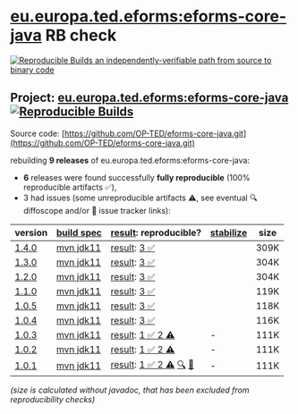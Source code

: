 [eu.europa.ted.eforms:eforms-core-java](https://central.sonatype.com/artifact/eu.europa.ted.eforms/eforms-core-java/versions) RB check
=======

[![Reproducible Builds](https://reproducible-builds.org/images/logos/rb.svg) an independently-verifiable path from source to binary code](https://reproducible-builds.org/)

## Project: [eu.europa.ted.eforms:eforms-core-java](https://central.sonatype.com/artifact/eu.europa.ted.eforms/eforms-core-java/versions) [![Reproducible Builds](https://img.shields.io/endpoint?url=https://raw.githubusercontent.com/jvm-repo-rebuild/reproducible-central/master/content/eu/europa/ted/eforms/eforms-core-java/badge.json)](https://github.com/jvm-repo-rebuild/reproducible-central/blob/master/content/eu/europa/ted/eforms/eforms-core-java/README.md)

Source code: [https://github.com/OP-TED/eforms-core-java.git](https://github.com/OP-TED/eforms-core-java.git)

rebuilding **9 releases** of eu.europa.ted.eforms:eforms-core-java:
- **6** releases were found successfully **fully reproducible** (100% reproducible artifacts :white_check_mark:),
- 3 had issues (some unreproducible artifacts :warning:, see eventual :mag: diffoscope and/or :memo: issue tracker links):

| version | [build spec](/BUILDSPEC.md) | [result](https://reproducible-builds.org/docs/jvm/): reproducible? | [stabilize](https://github.com/google/oss-rebuild/blob/main/cmd/stabilize/README.md) | size |
| -- | --------- | ------ | ------ | -- |
| [1.4.0](https://central.sonatype.com/artifact/eu.europa.ted.eforms/eforms-core-java/1.4.0/pom) | [mvn jdk11](eforms-core-java-1.4.0.buildspec) | [result](eforms-core-java-1.4.0.buildinfo): [3 :white_check_mark: ](eforms-core-java-1.4.0.buildcompare) | | 309K |
| [1.3.0](https://central.sonatype.com/artifact/eu.europa.ted.eforms/eforms-core-java/1.3.0/pom) | [mvn jdk11](eforms-core-java-1.3.0.buildspec) | [result](eforms-core-java-1.3.0.buildinfo): [3 :white_check_mark: ](eforms-core-java-1.3.0.buildcompare) | | 304K |
| [1.2.0](https://central.sonatype.com/artifact/eu.europa.ted.eforms/eforms-core-java/1.2.0/pom) | [mvn jdk11](eforms-core-java-1.2.0.buildspec) | [result](eforms-core-java-1.2.0.buildinfo): [3 :white_check_mark: ](eforms-core-java-1.2.0.buildcompare) | | 304K |
| [1.1.0](https://central.sonatype.com/artifact/eu.europa.ted.eforms/eforms-core-java/1.1.0/pom) | [mvn jdk11](eforms-core-java-1.1.0.buildspec) | [result](eforms-core-java-1.1.0.buildinfo): [3 :white_check_mark: ](eforms-core-java-1.1.0.buildcompare) | | 119K |
| [1.0.5](https://central.sonatype.com/artifact/eu.europa.ted.eforms/eforms-core-java/1.0.5/pom) | [mvn jdk11](eforms-core-java-1.0.5.buildspec) | [result](eforms-core-java-1.0.5.buildinfo): [3 :white_check_mark: ](eforms-core-java-1.0.5.buildcompare) | | 118K |
| [1.0.4](https://central.sonatype.com/artifact/eu.europa.ted.eforms/eforms-core-java/1.0.4/pom) | [mvn jdk11](eforms-core-java-1.0.4.buildspec) | [result](eforms-core-java-1.0.4.buildinfo): [3 :white_check_mark: ](eforms-core-java-1.0.4.buildcompare) | | 116K |
| [1.0.3](https://central.sonatype.com/artifact/eu.europa.ted.eforms/eforms-core-java/1.0.3/pom) | [mvn jdk11](eforms-core-java-1.0.3.buildspec) | [result](eforms-core-java-1.0.3.buildinfo): [1 :white_check_mark:  2 :warning:](eforms-core-java-1.0.3.buildcompare) | - | 111K |
| [1.0.2](https://central.sonatype.com/artifact/eu.europa.ted.eforms/eforms-core-java/1.0.2/pom) | [mvn jdk11](eforms-core-java-1.0.2.buildspec) | [result](eforms-core-java-1.0.2.buildinfo): [1 :white_check_mark:  2 :warning:](eforms-core-java-1.0.2.buildcompare) | - | 111K |
| [1.0.1](https://central.sonatype.com/artifact/eu.europa.ted.eforms/eforms-core-java/1.0.1/pom) | [mvn jdk11](eforms-core-java-1.0.1.buildspec) | [result](eforms-core-java-1.0.1.buildinfo): [1 :white_check_mark:  2 :warning:](eforms-core-java-1.0.1.buildcompare) [:mag:](eforms-core-java-1.0.1.diffoscope) [:memo:](https://github.com/OP-TED/eforms-core-java/pull/12) | - | 111K |

<i>(size is calculated without javadoc, that has been excluded from reproducibility checks)</i>
